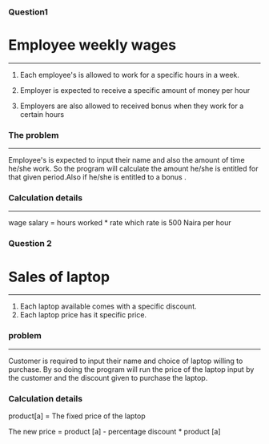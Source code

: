 ### Question1

# Employee weekly wages
***

1) Each employee's is allowed to work for a specific hours in a week.

2) Employer is expected to receive a specific amount of money per hour

3) Employers are also allowed to received bonus when they work for a certain hours
### The problem
***

Employee's is  expected to input their name and also the amount of time he/she work. So the program will calculate the amount he/she is entitled for that given period.Also if he/she is entitled to a bonus .

### Calculation details
***
 wage salary = hours worked * rate
which rate is 500 Naira per hour



### Question 2
# Sales of laptop
***
1) Each laptop available comes with a specific discount.
2) Each laptop price has it specific  price.

### problem
***
Customer is required to input their name and choice of laptop willing to purchase.
By so doing the program will run the price of the laptop input by the customer and the discount given to purchase the laptop.

### Calculation details
product[a] = The fixed  price of the laptop

The new price = product [a]  - percentage discount * product [a]
